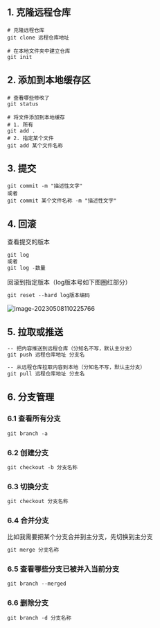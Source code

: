 ## 1. 克隆远程仓库

```shell
# 克隆远程仓库
git clone 远程仓库地址

# 在本地文件夹中建立仓库
git init
```

## 2. 添加到本地缓存区

```shell
# 查看哪些修改了
git status

# 将文件添加到本地缓存
# 1. 所有
git add .
# 2. 指定某个文件
git add 某个文件名称
```

## 3. 提交

```mark
git commit -m "描述性文字"
或者
git commit 某个文件名称 -m "描述性文字"
```

## 4. 回滚

查看提交的版本

```markdown
git log
或者
git log -数量
```

回滚到指定版本（log版本号如下图圈红部分）

```markdown
git reset --hard log版本编码
```

![image-20230508110225766](images/image-20230508110225766.png)

## 5. 拉取或推送

```markdown
-- 把内容推送到远程仓库（分知名不写，默认主分支）
git push 远程仓库地址 分支名

-- 从远程仓库拉取内容到本地（分知名不写，默认主分支）
git pull 远程仓库地址 分支名
```

## 6. 分支管理

### 6.1 查看所有分支

```markdown
git branch -a
```

### 6.2 创建分支

```markdown
git checkout -b 分支名称
```

### 6.3 切换分支

```markdown
git checkout 分支名称
```

### 6.4 合并分支

比如我需要把某个分支合并到主分支，先切换到主分支

```markdown
git merge 分支名称
```

### 6.5 查看哪些分支已被并入当前分支

```markdown
git branch --merged
```

### 6.6 删除分支

```markdown
git branch -d 分支名称
```





